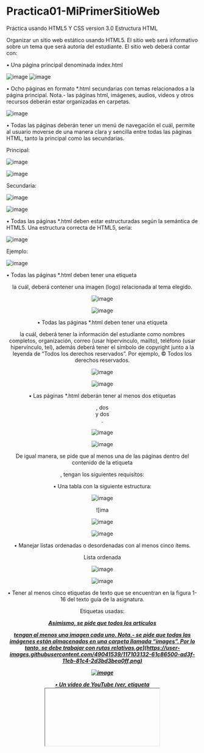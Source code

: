 # Practica01-MiPrimerSitioWeb
Práctica usando HTML5 Y CSS version 3.0
Estructura HTML

Organizar un sitio web estático usando HTML5. El sitio web será informativo sobre un tema que será autoría del estudiante. El sitio web deberá contar con:

•	Una página principal denominada index.html

![image](https://user-images.githubusercontent.com/49041539/117102536-28432a00-ad3e-11eb-90aa-de9c79e0d2b9.png)
![image](https://user-images.githubusercontent.com/49041539/117102553-2f6a3800-ad3e-11eb-9cba-46b76a3b7e8c.png)

•	Ocho páginas en formato *.html secundarias con temas relacionados a la página principal. Nota.- las páginas html, imágenes, audios, videos y otros recursos deberán estar organizadas en carpetas.

![image](https://user-images.githubusercontent.com/49041539/117102572-35601900-ad3e-11eb-99e9-ed82bb903980.png)

•	Todas las páginas deberán tener un menú de navegación el cuál, permite al usuario moverse de una manera clara y sencilla entre todas las páginas HTML, tanto la principal como las secundarias.

Principal:

![image](https://user-images.githubusercontent.com/49041539/117102581-3a24cd00-ad3e-11eb-9e6e-014d25bcd327.png)

![image](https://user-images.githubusercontent.com/49041539/117102794-aef80700-ad3e-11eb-8cee-300dc7bdb432.png)

Secundaria:

![image](https://user-images.githubusercontent.com/49041539/117102810-b3242480-ad3e-11eb-8ff6-aec306908d6a.png)

![image](https://user-images.githubusercontent.com/49041539/117102814-b61f1500-ad3e-11eb-8363-2a36bd50a11f.png)

•	Todas las páginas *.html deben estar estructuradas según la semántica de HTML5. Una estructura correcta de HTML5, sería:

![image](https://user-images.githubusercontent.com/49041539/117102910-e1a1ff80-ad3e-11eb-9932-aeeb66011136.png)

Ejemplo:

![image](https://user-images.githubusercontent.com/49041539/117102917-e666b380-ad3e-11eb-80fb-4d30f584c548.png)

•	Todas las páginas *.html deben tener una etiqueta <header> la cuál, deberá contener una imagen (logo) relacionada al tema elegido.

![image](https://user-images.githubusercontent.com/49041539/117102964-039b8200-ad3f-11eb-9703-1c5b5b0ce1f0.png)

![image](https://user-images.githubusercontent.com/49041539/117102972-09916300-ad3f-11eb-851d-44a193fafdc5.png)

•	Todas las páginas *.html deben tener una etiqueta <footer> la cuál, deberá tener la información del estudiante como nombres completos, organización, correo (usar hipervínculo, mailto), teléfono (usar hipervínculo, tel), 
además deberá tener el símbolo de copyright junto a la leyenda de “Todos los derechos reservados”. Por ejemplo, © Todos los derechos reservados.
 
![image](https://user-images.githubusercontent.com/49041539/117103020-27f75e80-ad3f-11eb-8fca-36efbba5f989.png)

![image](https://user-images.githubusercontent.com/49041539/117103031-2af24f00-ad3f-11eb-9830-3755908bd262.png)

•	Las páginas *.html deberán tener al menos dos etiquetas <section>, dos <article> y dos <aside>.

![image](https://user-images.githubusercontent.com/49041539/117103071-4198a600-ad3f-11eb-918a-ab0e1c2d3cc2.png)

![image](https://user-images.githubusercontent.com/49041539/117103079-46f5f080-ad3f-11eb-841e-42f079ae6833.png)

De igual manera, se pide que al menos una de las páginas dentro del contenido de la etiqueta <article>, tengan los siguientes requisitos:

•	Una tabla con la siguiente estructura:

![image](https://user-images.githubusercontent.com/49041539/117103122-5d03b100-ad3f-11eb-9e80-3a3d056101cc.png)

![ima

![image](https://user-images.githubusercontent.com/49041539/117103301-b370ef80-ad3f-11eb-870b-ad62a5889ac4.png)

![image](https://user-images.githubusercontent.com/49041539/117103306-b66be000-ad3f-11eb-973e-52b2777f7855.png)

•	Manejar listas ordenadas o desordenadas con al menos cinco ítems.

Lista ordenada

![image](https://user-images.githubusercontent.com/49041539/117103377-e0bd9d80-ad3f-11eb-8c57-a3002391291e.png)

![image](https://user-images.githubusercontent.com/49041539/117103391-e6b37e80-ad3f-11eb-8c96-16aaa570621f.png)

•	Tener al menos cinco etiquetas de texto que se encuentran en la figura 1- 16 del texto guía de la asignatura.

Etiquetas usadas: 
<em>
<strong>
<i>
<u>
<b>
<ins>

Asimismo, se pide que todos los artículos <article> tengan al menos una imagen cada uno. Nota.- se pide que todas las imágenes están almacenadas en una carpeta llamada “images”. Por lo tanto, se debe trabajar con rutas relativas.ge](https://user-images.githubusercontent.com/49041539/117103132-61c86500-ad3f-11eb-81c4-2d3bd3bea0ff.png)

![image](https://user-images.githubusercontent.com/49041539/117103145-65f48280-ad3f-11eb-9829-999f19789c88.png)

•	Un video de YouTube (ver, etiqueta <iframe>).

![image](https://user-images.githubusercontent.com/49041539/117103176-773d8f00-ad3f-11eb-82ab-b4e37c053812.png)

![image](https://user-images.githubusercontent.com/49041539/117103189-7b69ac80-ad3f-11eb-8f95-fdb9de2cb818.png)


 • Un video con la etiqueta <video>.
 
![image](https://user-images.githubusercontent.com/49041539/117103198-7efd3380-ad3f-11eb-9d67-e48f8c20057c.png)

![image](https://user-images.githubusercontent.com/49041539/117103204-83c1e780-ad3f-11eb-94fb-e7686c52fee9.png)

•	Un audio con la etiqueta <audio>.

![image](https://user-images.githubusercontent.com/49041539/117103301-b370ef80-ad3f-11eb-870b-ad62a5889ac4.png)

![image](https://user-images.githubusercontent.com/49041539/117103306-b66be000-ad3f-11eb-973e-52b2777f7855.png)

•	Manejar listas ordenadas o desordenadas con al menos cinco ítems.

Lista ordenada

![image](https://user-images.githubusercontent.com/49041539/117103377-e0bd9d80-ad3f-11eb-8c57-a3002391291e.png)

![image](https://user-images.githubusercontent.com/49041539/117103391-e6b37e80-ad3f-11eb-8c96-16aaa570621f.png)

•	Tener al menos cinco etiquetas de texto que se encuentran en la figura 1- 16 del texto guía de la asignatura.

Etiquetas usadas: 
<em>
<strong>
<i>
<u>
<b>
<ins>

![image](https://user-images.githubusercontent.com/49041539/117103473-0cd91e80-ad40-11eb-9ed7-a04306efb803.png)

Asimismo, se pide que todos los artículos <article> tengan al menos una imagen cada uno. Nota.- se pide que todas las imágenes están almacenadas en una 
carpeta llamada “images”. Por lo tanto, se debe trabajar con rutas relativas.

![image](https://user-images.githubusercontent.com/49041539/117103530-22e6df00-ad40-11eb-844f-e3d672612c9e.png)

![image](https://user-images.githubusercontent.com/49041539/117103547-28442980-ad40-11eb-9246-0c0baecc0171.png)

Finalmente, se pide que una de las páginas tenga al menos cuatro secciones (<section>) con tres artículos (<article>) cada sección. Luego, cada sección debe tener un encabezado (<header>), en donde, se ubicaran 
enlaces que permitan navegar entre los artículos usando id’s (ver, página 63 del texto guía).

![image](https://user-images.githubusercontent.com/49041539/117103594-3c882680-ad40-11eb-9686-ec4dd1348a33.png)


![image](https://user-images.githubusercontent.com/49041539/117103604-40b44400-ad40-11eb-82bc-e4c6984ae978.png)

Diseño CSS

Se pide utilizar estilos CSS con la finalidad de obtener varios diseños como los que se muestran en las siguientes imágenes.

![image](https://user-images.githubusercontent.com/49041539/117103630-5164ba00-ad40-11eb-89e6-1dc05d81c038.png)

![image](https://user-images.githubusercontent.com/49041539/117103638-54f84100-ad40-11eb-9ab6-906f1b97c431.png)

De igual manera, se pide que se organice en al menos cuatro archivos CSS los estilos para las diferentes páginas html, estos archivos estarán almacenados en una carpeta llamada css. Un archivo será para el diseño a dos columnas, otro archivo para el diseño a tres columnas, otro archivo para el diseño de la página home. 
Por último, un archivo para la reglas CSS relacionas a textos, colores, tablas, secciones, artículos, imágenes, etc.

![image](https://user-images.githubusercontent.com/49041539/117103687-6b9e9800-ad40-11eb-934f-9ade1976ed71.png)

Luego, se pide que se personalicen estilos referentes a texto tanto en color, tamaño, fuente, decoraciones, etc. Ver más, https://fonts.google.com/

![image](https://user-images.githubusercontent.com/49041539/117103723-79541d80-ad40-11eb-8c67-e5ab115af5d7.png)

![image](https://user-images.githubusercontent.com/49041539/117103740-7eb16800-ad40-11eb-93c1-446155bb9d84.png)

También, se pide que se cree un menú horizontal (navegación) para todas las páginas. Como se puede observar en la Figura 1.

![image](https://user-images.githubusercontent.com/49041539/117103770-8cff8400-ad40-11eb-9496-391ce09e4b93.png)


De igual manera, se pide crear una nueva página HTML, en donde, se muestre un formulario de contacto o crear cuenta que tenga campos como: nombre, mensaje y botón para enviar. Como se muestra en la Figura 4.


![image](https://user-images.githubusercontent.com/49041539/117103802-9e489080-ad40-11eb-9929-849176a788ba.png)

![image](https://user-images.githubusercontent.com/49041539/117103811-a274ae00-ad40-11eb-9658-b8785f64f29c.png)

ACTIVIDADES POR DESARROLLAR

1. Crear un repositorio en GitHub con el nombre “Practica01 – Mi Primer Sitio Web”

![image](https://user-images.githubusercontent.com/49041539/117103848-b8826e80-ad40-11eb-9b0d-1164bbe4634d.png)

2. Realizar un commit y push por cada requerimiento de los puntos antes descritos.

![image](https://user-images.githubusercontent.com/49041539/117103875-c9cb7b00-ad40-11eb-81f3-50c63ceee7c9.png)

![image](https://user-images.githubusercontent.com/49041539/117103884-cd5f0200-ad40-11eb-9fe2-c2c7e45a023d.png)

3. Luego, se debe crear el archivo README del repositorio de GitHub.

4. Generar informe de los resultados en el formato de prácticas. Debe incluir:

a.	El desarrollo de cada uno de los puntos antes descritos.

b.	La evidencia de la correcta estructuración de las páginas HTML. Para lo cuál, se puede generar fotografías instantáneas (pantallazos).

c.	El informe debe incluir conclusiones apropiadas.

d.	En el informe se debe incluir la información de GitHub (usuario y URL del repositorio de la práctica)

Usuario: dleont

URL: https://github.com/dleont/Practica01-MiPrimerSitioWeb

RESULTADO(S) OBTENIDO(S):

•	En el transcurso de esta práctica eh podido diseñar de diferentes maneras una página web, conocer su estructura básica en el formato html versión 5 y organizar de una mejor manera los sitios de web y de negocios en Internet con la ayuda de CSS.

CONCLUSIONES:

•	Al concluir con el desarrollo de esta práctica se puede llegar a conocer un poco más del desarrollo de los sitios web, su estructura básica e incluso de cómo fueron construidas algunas páginas webs que visitamos diariamente. Además, se puede organizar sitios web basados en el lenguaje de etiquetado HTML con un diseño amigable e interactivo para el usuario final

Nombre: DARWIN LEON

Firma:  ![image](https://user-images.githubusercontent.com/49041539/117104012-05664500-ad41-11eb-8db5-44d22fac892d.png)

























